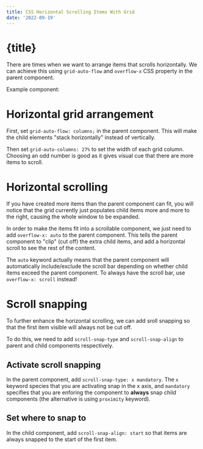 ```yaml
---
title: CSS Horizontal Scrolling Items With Grid
date: '2022-09-19'
---
```


<script>
    import Carousell from "./components/Carousell.svelte";
</script>

# {title}

There are times when we want to arrange items that scrolls horizontally.
We can achieve this using `grid-auto-flow` and `overflow-x` CSS property in the parent component.

Example component:
<Carousell/>

# Horizontal grid arrangement

First, set `grid-auto-flow: columns;` in the parent component. This will make the child elements "stack horizontally" instead of vertically.

Then set `grid-auto-columns: 27%` to set the width of each grid column. Choosing an odd number is good as it gives visual cue that there are more items to scroll.

# Horizontal scrolling

If you have created more items than the parent component can fit, you will notice that the grid currently just populates child items more and more to the right, causing the whole window to be expanded.

In order to make the items fit into a scrollable component, we just need to add `overflow-x: auto` to the parent component.
This tells the parent component to "clip" (cut off) the extra child items, and add a horizontal scroll to see the rest of the content.

The `auto` keyword actually means that the parent component will automatically include/exclude the scroll bar depending on whether child items exceed the parent component.
To always have the scroll bar, use `overflow-x: scroll` instead!

# Scroll snapping

To further enhance the horizontal scrolling, we can add sroll snapping so that the first item visible will always not be cut off.

To do this, we need to add `scroll-snap-type` and `scroll-snap-align` to parent and child components respectively.

## Activate scroll snapping

In the parent component, add `scroll-snap-type: x mandatory`.
The `x` keyword species that you are activating snap in the x axis, and `mandatory` specifies that you are enforing the component to **always** snap child components (the alternative is using `proximity` keyword).

## Set where to snap to

In the child component, add `scroll-snap-align: start` so that items are always snapped to the start of the first item.
